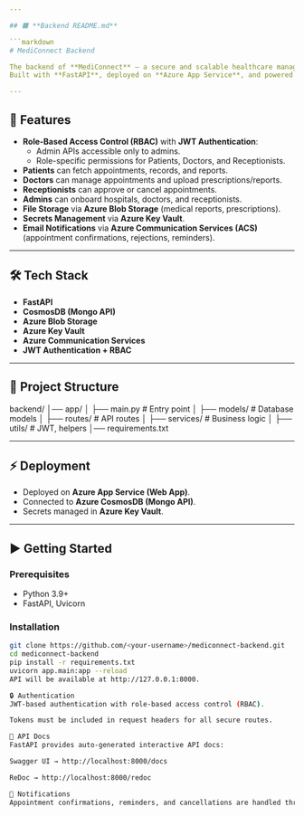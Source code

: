 ```yaml
---

## 🟧 **Backend README.md**

```markdown
# MediConnect Backend

The backend of **MediConnect** — a secure and scalable healthcare management system.  
Built with **FastAPI**, deployed on **Azure App Service**, and powered by **CosmosDB (Mongo API)**, **Azure Blob Storage**, and **Azure Communication Services (ACS)**.

---
```


## 🚀 Features
- **Role-Based Access Control (RBAC)** with **JWT Authentication**:
  - Admin APIs accessible only to admins.
  - Role-specific permissions for Patients, Doctors, and Receptionists.
- **Patients** can fetch appointments, records, and reports.
- **Doctors** can manage appointments and upload prescriptions/reports.
- **Receptionists** can approve or cancel appointments.
- **Admins** can onboard hospitals, doctors, and receptionists.
- **File Storage** via **Azure Blob Storage** (medical reports, prescriptions).
- **Secrets Management** via **Azure Key Vault**.
- **Email Notifications** via **Azure Communication Services (ACS)** (appointment confirmations, rejections, reminders).

---

## 🛠️ Tech Stack
- **FastAPI**
- **CosmosDB (Mongo API)**
- **Azure Blob Storage**
- **Azure Key Vault**
- **Azure Communication Services**
- **JWT Authentication + RBAC**

---

## 📂 Project Structure
backend/
│── app/
│ ├── main.py # Entry point
│ ├── models/ # Database models
│ ├── routes/ # API routes
│ ├── services/ # Business logic
│ ├── utils/ # JWT, helpers
│── requirements.txt


---

## ⚡ Deployment
- Deployed on **Azure App Service (Web App)**.
- Connected to **Azure CosmosDB (Mongo API)**.
- Secrets managed in **Azure Key Vault**.

---

## ▶️ Getting Started

### Prerequisites
- Python 3.9+
- FastAPI, Uvicorn

### Installation
```bash
git clone https://github.com/<your-username>/mediconnect-backend.git
cd mediconnect-backend
pip install -r requirements.txt
uvicorn app.main:app --reload
API will be available at http://127.0.0.1:8000.

🔒 Authentication
JWT-based authentication with role-based access control (RBAC).

Tokens must be included in request headers for all secure routes.

📡 API Docs
FastAPI provides auto-generated interactive API docs:

Swagger UI → http://localhost:8000/docs

ReDoc → http://localhost:8000/redoc

📧 Notifications
Appointment confirmations, reminders, and cancellations are handled through Azure Communication Services (ACS).

